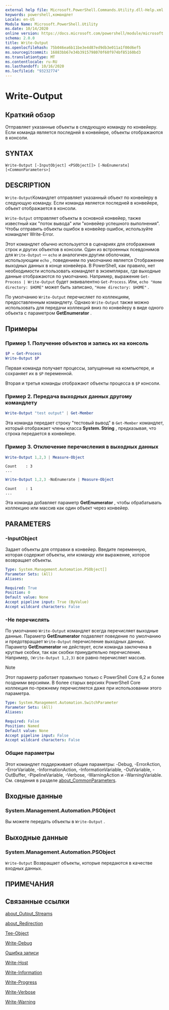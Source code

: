 ```yaml
---
external help file: Microsoft.PowerShell.Commands.Utility.dll-Help.xml
keywords: powershell,командлет
Locale: en-US
Module Name: Microsoft.PowerShell.Utility
ms.date: 10/14/2020
online version: https://docs.microsoft.com/powershell/module/microsoft.powershell.utility/write-output?view=powershell-6&WT.mc_id=ps-gethelp
schema: 2.0.0
title: Write-Output
ms.openlocfilehash: 75b046ea6b11be3e4d87ed9db3e011a1f00d6ef5
ms.sourcegitcommit: 16883bb67e34b3915798070f60f974bf85160bd3
ms.translationtype: MT
ms.contentlocale: ru-RU
ms.lasthandoff: 10/16/2020
ms.locfileid: "93232774"
---
```

# Write-Output

## Краткий обзор
Отправляет указанные объекты в следующую команду по конвейеру. Если команда является последней в конвейере, объекты отображаются в консоли.

## SYNTAX

```
Write-Output [-InputObject] <PSObject[]> [-NoEnumerate] [<CommonParameters>]
```

## DESCRIPTION

`Write-Output`Командлет отправляет указанный объект по конвейеру в следующую команду.
Если команда является последней в конвейере, объект отображается в консоли.

`Write-Output` отправляет объекты в основной конвейер, также известный как "поток вывода" или "конвейер успешного выполнения". Чтобы отправить объекты ошибок в конвейер ошибок, используйте командлет Write-Error.

Этот командлет обычно используется в сценариях для отображения строк и других объектов в консоли. Один из встроенных псевдонимов для `Write-Output` — `echo` и аналогичен другим оболочкам, использующим `echo` , поведением по умолчанию является Отображение выходных данных в конце конвейера. В PowerShell, как правило, нет необходимости использовать командлет в экземплярах, где выходные данные отображаются по умолчанию. Например, выражение `Get-Process | Write-Output` будет эквивалентно `Get-Process`. Или, `echo "Home directory: $HOME"` может быть записано, `"Home directory: $HOME"` .

По умолчанию `Write-Output` перечисляет по коллекциям, предоставленным командлету. Однако `Write-Output` также можно использовать для передачи коллекций вниз по конвейеру в виде одного объекта с параметром **GetEnumerator** .

## Примеры

### Пример 1. Получение объектов и запись их на консоль

```powershell
$P = Get-Process
Write-Output $P
```

Первая команда получает процессы, запущенные на компьютере, и сохраняет их в `$P` переменной.

Вторая и третья команды отображают объекты процесса в `$P` консоли.

### Пример 2. Передача выходных данных другому командлету

```powershell
Write-Output "test output" | Get-Member
```

Эта команда передает строку "тестовый вывод" в `Get-Member` командлет, который отображает члены класса **System. String** , предказывая, что строка передается в конвейере.

### Пример 3. Отключение перечисления в выходных данных

```powershell
Write-Output 1,2,3 | Measure-Object
```

```Output
Count    : 3
...
```

```powershell
Write-Output 1,2,3 -NoEnumerate | Measure-Object
```

```Output
Count    : 1
...
```

Эта команда добавляет параметр **GetEnumerator** , чтобы обрабатывать коллекцию или массив как один объект через конвейер.

## PARAMETERS

### -InputObject

Задает объекты для отправки в конвейер. Введите переменную, которая содержит объекты, или команду или выражение, которое возвращает объекты.

```yaml
Type: System.Management.Automation.PSObject[]
Parameter Sets: (All)
Aliases:

Required: True
Position: 0
Default value: None
Accept pipeline input: True (ByValue)
Accept wildcard characters: False
```

### -Не перечислять

По умолчанию `Write-Output` командлет всегда перечисляет выходные данные. Параметр **GetEnumerator** подавляет поведение по умолчанию и предотвращает `Write-Output` перечисление выходных данных. Параметр **GetEnumerator** не действует, если команда заключена в круглые скобки, так как скобки принудительно перечисление. Например, `(Write-Output 1,2,3)` все равно перечисляет массив.

> [!NOTE]
> Этот параметр работает правильно только с PowerShell Core 6,2 и более поздними версиями. В более старых версиях PowerShell Core коллекция по-прежнему перечисляется даже при использовании этого параметра.

```yaml
Type: System.Management.Automation.SwitchParameter
Parameter Sets: (All)
Aliases:

Required: False
Position: Named
Default value: None
Accept pipeline input: False
Accept wildcard characters: False
```

### Общие параметры

Этот командлет поддерживает общие параметры: -Debug, -ErrorAction, -ErrorVariable, -InformationAction, -InformationVariable, -OutVariable, -OutBuffer, -PipelineVariable, -Verbose, -WarningAction и -WarningVariable. См. сведения в разделе [about_CommonParameters](https://go.microsoft.com/fwlink/?LinkID=113216).

## Входные данные

### System.Management.Automation.PSObject

Вы можете передать объекты в `Write-Output` .

## Выходные данные

### System.Management.Automation.PSObject

`Write-Output` Возвращает объекты, которые передаются в качестве входных данных.

## ПРИМЕЧАНИЯ

## Связанные ссылки

[about_Output_Streams](../Microsoft.PowerShell.Core/About/about_Output_Streams.md)

[about_Redirection](../Microsoft.PowerShell.Core/About/about_Redirection.md)

[Tee-Object](Tee-Object.md)

[Write-Debug](Write-Debug.md)

[Ошибка записи](Write-Error.md)

[Write-Host](Write-Host.md)

[Write-Information](Write-Information.md)

[Write-Progress](Write-Progress.md)

[Write-Verbose](Write-Verbose.md)

[Write-Warning](Write-Warning.md)
